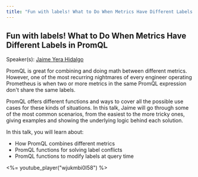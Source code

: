 ```yaml
---
title: "Fun with labels! What to Do When Metrics Have Different Labels in PromQL"
---
```


## Fun with labels! What to Do When Metrics Have Different Labels in PromQL

Speaker(s): [Jaime Yera Hidalgo](../../speakers/jaime-yera-hidalgo)

PromQL is great for combining and doing math between different metrics. However, one of the most recurring nightmares of every engineer operating Prometheus is when two or more metrics in the same PromQL expression don't share the same labels.

PromQL offers different functions and ways to cover all the possible use cases for these kinds of situations. In this talk, Jaime will go through some of the most common scenarios, from the easiest to the more tricky ones, giving examples and showing the underlying logic behind each solution.

In this talk, you will learn about:

* How PromQL combines different metrics
* PromQL functions for solving label conflicts
* PromQL functions to modify labels at query time

<%= youtube_player("wjukmbi0I58") %>